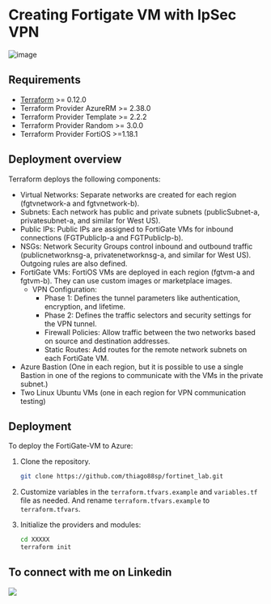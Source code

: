 # Creating Fortigate VM with IpSec VPN

![image](https://github.com/thiago88sp/fortinet_lab/assets/54182968/fa4a07c7-89f7-4801-aa0e-97f9afa9cc4c)

## Requirements

* [Terraform](https://learn.hashicorp.com/terraform/getting-started/install.html) >= 0.12.0
* Terraform Provider AzureRM >= 2.38.0
* Terraform Provider Template >= 2.2.2
* Terraform Provider Random >= 3.0.0
* Terraform Provider FortiOS >=1.18.1

## Deployment overview

Terraform deploys the following components:

* Virtual Networks: Separate networks are created for each region (fgtvnetwork-a and fgtvnetwork-b).
* Subnets: Each network has public and private subnets (publicSubnet-a, privatesubnet-a, and similar for West US).
* Public IPs: Public IPs are assigned to FortiGate VMs for inbound connections (FGTPublicIp-a and FGTPublicIp-b).
* NSGs: Network Security Groups control inbound and outbound traffic (publicnetworknsg-a, privatenetworknsg-a, and similar for West US). Outgoing rules are also defined.
* FortiGate VMs: FortiOS VMs are deployed in each region (fgtvm-a and fgtvm-b). They can use custom images or marketplace images.
    * VPN Configuration:
        - Phase 1: Defines the tunnel parameters like authentication, encryption, and lifetime.
        - Phase 2: Defines the traffic selectors and security settings for the VPN tunnel.
        - Firewall Policies: Allow traffic between the two networks based on source and destination addresses.
        - Static Routes: Add routes for the remote network subnets on each FortiGate VM.
* Azure Bastion (One in each region, but it is possible to use a single Bastion in one of the regions to communicate with the VMs in the private subnet.)
* Two Linux Ubuntu VMs (one in each region for VPN communication testing)

## Deployment

To deploy the FortiGate-VM to Azure:

1. Clone the repository.

   ```sh
   git clone https://github.com/thiago88sp/fortinet_lab.git
    ```
    
2. Customize variables in the `terraform.tfvars.example` and `variables.tf` file as needed.  And rename `terraform.tfvars.example` to `terraform.tfvars`.
3. Initialize the providers and modules:

   ```sh
   cd XXXXX
   terraform init
    ```


## To connect with me on Linkedin
[<img src="https://img.shields.io/badge/linkedin-%230077B5.svg?&style=for-the-badge&logo=linkedin&logoColor=white" />](https://www.linkedin.com/in/thiagosouzapontes/)
